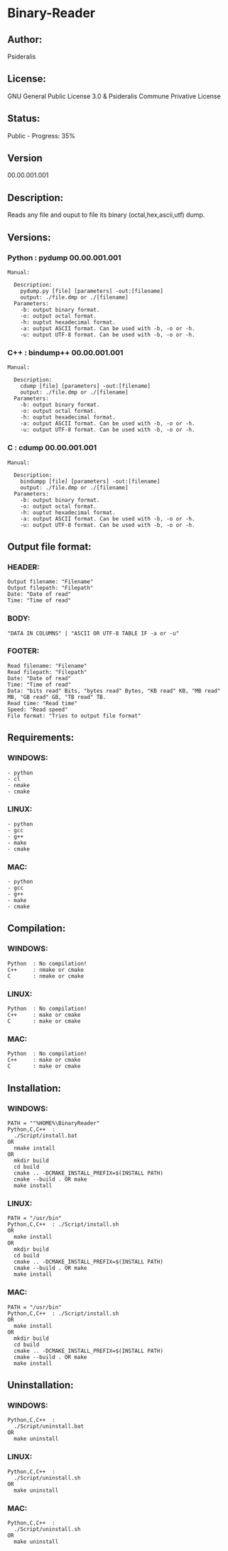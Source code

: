 # Binary-Reader
## Author: 
Psideralis<br/>
## License: 
GNU General Public License 3.0 & Psideralis Commune Privative License<br/>
## Status:
Public - Progress: 35%<br/>
## Version
00.00.001.001<br/>
## Description:
Reads any file and ouput to file its binary (octal,hex,ascii,utf) dump.<br/>

## Versions:<br/>
  ### Python : pydump  00.00.001.001<br/>
    Manual:

      Description:
        pydump.py [file] [parameters] -out:[filename]
        output: ./file.dmp or ./[filename]
      Parameters:
        -b: output binary format.
        -o: output octal format.
        -h: ouptut hexadecimal format.
        -a: output ASCII format. Can be used with -b, -o or -h.
        -u: output UTF-8 format. Can be used with -b, -o or -h.
  ### C++     : bindump++   00.00.001.001<br/>
    Manual:
    
      Description:
        cdump [file] [parameters] -out:[filename]
        output: ./file.dmp or ./[filename]
      Parameters:
        -b: output binary format.
        -o: output octal format.
        -h: ouptut hexadecimal format.
        -a: output ASCII format. Can be used with -b, -o or -h.
        -u: output UTF-8 format. Can be used with -b, -o or -h.
  ### C       : cdump     00.00.001.001<br/>
    Manual:
    
      Description:
        bindumpp [file] [parameters] -out:[filename]
        output: ./file.dmp or ./[filename]
      Parameters:
        -b: output binary format.
        -o: output octal format.
        -h: ouptut hexadecimal format.
        -a: output ASCII format. Can be used with -b, -o or -h.
        -u: output UTF-8 format. Can be used with -b, -o or -h.

## Output file format:
  ### HEADER:<br/>
    Output filename: "Filename"
    Output filepath: "Filepath"
    Date: "Date of read"
    Time: "Time of read"
  ### BODY:<br/>
    "DATA IN COLUMNS" | "ASCII OR UTF-8 TABLE IF -a or -u"
  ### FOOTER:<br/>
    Read filename: "Filename"
    Read filepath: "Filepath"
    Date: "Date of read"
    Time: "Time of read"
    Data: "bits read" Bits, "bytes read" Bytes, "KB read" KB, "MB read" MB, "GB read" GB, "TB read" TB.
    Read time: "Read time"
    Speed: "Read speed"
    File format: "Tries to output file format"

## Requirements:<br/>
  ### WINDOWS:<br/>
    - python
    - cl 
    - nmake 
    - cmake 
  ### LINUX:<br/>
    - python
    - gcc
    - g++
    - make 
    - cmake 
  ### MAC:<br/>
    - python
    - gcc
    - g++
    - make 
    - cmake 

## Compilation:<br/>
  ### WINDOWS:<br/>
    Python  : No compilation!
    C++     : nmake or cmake
    C       : nmake or cmake
  ### LINUX:<br/>
    Python  : No compilation!
    C++     : make or cmake
    C       : make or cmake
  ### MAC:<br/>
    Python  : No compilation!
    C++     : make or cmake
    C       : make or cmake
## Installation:<br/>
  ### WINDOWS:
    PATH = ""%HOME%\BinaryReader"
    Python,C,C++  : 
      ./Script/install.bat
    OR
      nmake install
    OR
      mkdir build
      cd build
      cmake .. -DCMAKE_INSTALL_PREFIX=$(INSTALL PATH)
      cmake --build . OR make
      make install     
  ### LINUX:
    PATH = "/usr/bin"
    Python,C,C++  : ./Script/install.sh
    OR
      make install
    OR
      mkdir build
      cd build
      cmake .. -DCMAKE_INSTALL_PREFIX=$(INSTALL PATH)
      cmake --build . OR make
      make install     
  ### MAC:
    PATH = "/usr/bin"
    Python,C,C++  : ./Script/install.sh
    OR
      make install
    OR
      mkdir build
      cd build
      cmake .. -DCMAKE_INSTALL_PREFIX=$(INSTALL PATH)
      cmake --build . OR make
      make install     
## Uninstallation:<br/>
  ### WINDOWS:
    Python,C,C++  :
      ./Script/uninstall.bat
    OR
      make uninstall
  ### LINUX:
    Python,C,C++  : 
      ./Script/uninstall.sh
    OR
      make uninstall
  ### MAC:
    Python,C,C++  : 
      ./Script/uninstall.sh
    OR
      make uninstall

